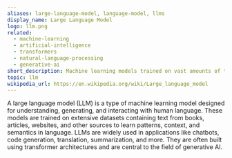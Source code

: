 ```yaml
---
aliases: large-language-model, language-model, llms
display_name: Large Language Model
logo: llm.png
related: 
  - machine-learning
  - artificial-intelligence
  - transformers
  - natural-language-processing
  - generative-ai
short_description: Machine learning models trained on vast amounts of text data to understand and generate human-like language.
topic: llm
wikipedia_url: https://en.wikipedia.org/wiki/Large_language_model
---
```

A large language model (LLM) is a type of machine learning model designed for understanding, generating, and interacting with human language. These models are trained on extensive datasets containing text from books, articles, websites, and other sources to learn patterns, context, and semantics in language. LLMs are widely used in applications like chatbots, code generation, translation, summarization, and more. They are often built using transformer architectures and are central to the field of generative AI.
